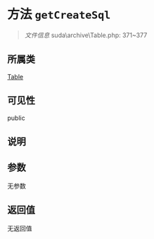 # 方法 `getCreateSql`

> *文件信息* suda\archive\Table.php: 371~377

## 所属类 

[Table](../Table.md)

## 可见性

 public 

## 说明



## 参数


无参数


## 返回值

无返回值

